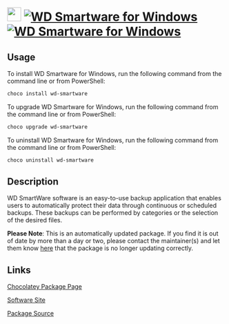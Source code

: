 ﻿# <img src="https://cdn.jsdelivr.net/gh/mkevenaar/chocolatey-packages@85080cd8d1b6a862fb4ebf61ad63632819ffe416/icons/wd-smartware.png" width="32" height="32"/> [![WD Smartware for Windows](https://img.shields.io/chocolatey/v/wd-smartware.svg?label=WD+Smartware+for+Windows)](https://community.chocolatey.org/packages/wd-smartware) [![WD Smartware for Windows](https://img.shields.io/chocolatey/dt/wd-smartware.svg)](https://community.chocolatey.org/packages/wd-smartware)

## Usage

To install WD Smartware for Windows, run the following command from the command line or from PowerShell:

```powershell
choco install wd-smartware
```

To upgrade WD Smartware for Windows, run the following command from the command line or from PowerShell:

```powershell
choco upgrade wd-smartware
```

To uninstall WD Smartware for Windows, run the following command from the command line or from PowerShell:

```powershell
choco uninstall wd-smartware
```

## Description

WD SmartWare software is an easy-to-use backup application that enables users to automatically protect their data through continuous or scheduled backups. These backups can be performed by categories or the selection of the desired files.

**Please Note**: This is an automatically updated package. If you find it is
out of date by more than a day or two, please contact the maintainer(s) and
let them know [here](https://github.com/mkevenaar/chocolatey-packages/issues) that the package is no longer updating correctly.


## Links

[Chocolatey Package Page](https://community.chocolatey.org/packages/wd-smartware)

[Software Site](https://support.wdc.com/downloads.aspx?p=259)

[Package Source](https://github.com/mkevenaar/chocolatey-packages/tree/master/automatic/wd-smartware)

